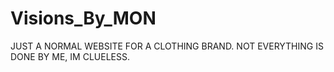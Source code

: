 # Visions_By_MON
JUST A NORMAL WEBSITE FOR A CLOTHING BRAND. NOT EVERYTHING IS DONE BY ME, IM CLUELESS.
